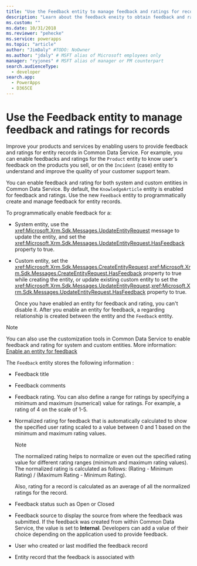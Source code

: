 ```yaml
---
title: "Use the Feedback entity to manage feedback and ratings for records (Common Data Service) | Microsoft Docs" # Intent and product brand in a unique string of 43-59 chars including spaces
description: "Learn about the feedback eneity to obtain feedback and ratings for the records." # 115-145 characters including spaces. This abstract displays in the search result.
ms.custom: ""
ms.date: 10/31/2018
ms.reviewer: "pehecke"
ms.service: powerapps
ms.topic: "article"
author: "JimDaly" #TODO: NoOwner
ms.author: "jdaly" # MSFT alias of Microsoft employees only
manager: "ryjones" # MSFT alias of manager or PM counterpart
search.audienceType: 
  - developer
search.app: 
  - PowerApps
  - D365CE
---
```

# Use the Feedback entity to manage feedback and ratings for records

Improve your products and services by enabling users to provide feedback and ratings for entity records in Common Data Service. For example, you can enable feedbacks and ratings for the `Product` entity to know user's feedback on the products you sell, or on the `Incident` (case) entity to understand and improve the quality of your customer support team.  
  
 You can enable feedback and rating for both system and custom entities in Common Data Service. By default, the `KnowledgeArticle` entity is enabled for feedback and ratings. Use the new `Feedback` entity to programmatically create and manage feedback for entity records.  
  
 To programmatically enable feedback for a:  
  
- System entity, use the <xref:Microsoft.Xrm.Sdk.Messages.UpdateEntityRequest> message to update the entity, and set the <xref:Microsoft.Xrm.Sdk.Messages.UpdateEntityRequest.HasFeedback> property to true.  
  
- Custom entity, set the <xref:Microsoft.Xrm.Sdk.Messages.CreateEntityRequest>.<xref:Microsoft.Xrm.Sdk.Messages.CreateEntityRequest.HasFeedback> property to true  while creating the entity, or update existing custom entity to set the <xref:Microsoft.Xrm.Sdk.Messages.UpdateEntityRequest>.<xref:Microsoft.Xrm.Sdk.Messages.UpdateEntityRequest.HasFeedback> property to true.  
  
  Once you have enabled an entity for feedback and rating, you can't disable it. After you enable an entity for feedback, a regarding relationship is created between the entity and the `Feedback` entity.  
  
> [!NOTE]
>  You can also use the customization tools in Common Data Service to enable feedback and rating for system and custom entities. More information: [Enable an entity for feedback](https://go.microsoft.com/fwlink/p/?LinkId=785436)  
  
 The `Feedback` entity stores the following information :  
  
- Feedback title  
  
- Feedback comments  
  
- Feedback rating. You can also define a range for ratings by specifying a minimum and maximum (numerical) value for ratings. For example, a rating of 4 on the scale of 1-5.  
  
- Normalized rating for feedback that is automatically calculated  to show the specified user rating scaled to a value between 0 and 1 based on the minimum and maximum rating values.  
  
  > [!NOTE]
  >  The normalized rating helps to normalize or even out the specified rating value for different rating ranges (minimum and maximum rating values). The normalized  rating is calculated as follows: (Rating - Minimum Rating) / (Maximum Rating - Minimum Rating).  
  >   
  >  Also, rating for a record is calculated as an average of all the normalized ratings for the record.  
  
- Feedback status such as Open or Closed  
  
- Feedback source to display the source from where the feedback was submitted. If the feedback was created from within Common Data Service, the value is set to **Internal**. Developers can add a value of their choice depending on the application used to provide feedback.  
  
- User who created or last modified the feedback record  
  
- Entity record that the feedback is associated with  
  